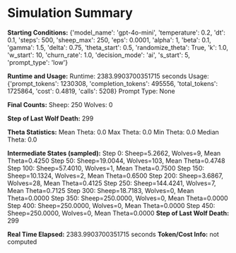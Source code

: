 # Simulation Summary

**Starting Conditions:**
{'model_name': 'gpt-4o-mini', 'temperature': 0.2, 'dt': 0.1, 'steps': 500, 'sheep_max': 250, 'eps': 0.0001, 'alpha': 1, 'beta': 0.1, 'gamma': 1.5, 'delta': 0.75, 'theta_start': 0.5, 'randomize_theta': True, 'k': 1.0, 'w_start': 10, 'churn_rate': 1.0, 'decision_mode': 'ai', 's_start': 5, 'prompt_type': 'low'}

**Runtime and Usage:**
Runtime: 2383.9903700351715 seconds
Usage: {'prompt_tokens': 1230308, 'completion_tokens': 495556, 'total_tokens': 1725864, 'cost': 0.4819, 'calls': 5208}
Prompt Type: None

**Final Counts:**
Sheep: 250
Wolves: 0

**Step of Last Wolf Death:**
299

**Theta Statistics:**
Mean Theta: 0.0
Max Theta: 0.0
Min Theta: 0.0
Median Theta: 0.0

**Intermediate States (sampled):**
Step 0: Sheep=5.2662, Wolves=9, Mean Theta=0.4250
Step 50: Sheep=19.0044, Wolves=103, Mean Theta=0.4748
Step 100: Sheep=57.4010, Wolves=1, Mean Theta=0.7500
Step 150: Sheep=10.1324, Wolves=2, Mean Theta=0.6500
Step 200: Sheep=3.6867, Wolves=28, Mean Theta=0.4125
Step 250: Sheep=144.4241, Wolves=7, Mean Theta=0.7125
Step 300: Sheep=18.7183, Wolves=0, Mean Theta=0.0000
Step 350: Sheep=250.0000, Wolves=0, Mean Theta=0.0000
Step 400: Sheep=250.0000, Wolves=0, Mean Theta=0.0000
Step 450: Sheep=250.0000, Wolves=0, Mean Theta=0.0000
**Step of Last Wolf Death:** 299

**Real Time Elapsed:** 2383.9903700351715 seconds
**Token/Cost Info:** not computed